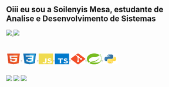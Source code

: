 ## Oiii eu sou a Soilenyis Mesa, estudante de Analise e Desenvolvimento de Sistemas

<div> 
  <a href="https://github.com/soemesa">
  <img height="180cm" src="https://github-readme-stats.vercel.app/api?username=soemesa&show_icons=true&theme=highcontrast&include_all_commits=true&count_private=true"/>
  <img height="180cm" src="https://github-readme-stats.vercel.app/api/top-langs/?username=soemesa&layout=compact&langs_count=16&theme=radical"/>
</div>

   
 ##
 
<div style="display: inline_block"><br>
  <img align="center" alt="Soe-HTML" height="30" width="40" src="https://raw.githubusercontent.com/devicons/devicon/master/icons/html5/html5-original.svg">
  <img align="center" alt="Soe-CSS" height="30" width="40" src="https://raw.githubusercontent.com/devicons/devicon/master/icons/css3/css3-original.svg">
  <img align="center" alt="Soe-Js" height="30" width="40" src="https://raw.githubusercontent.com/devicons/devicon/master/icons/javascript/javascript-plain.svg">
  <img align="center" alt="Soe-Ts" height="30" width="40" src="https://raw.githubusercontent.com/devicons/devicon/master/icons/typescript/typescript-plain.svg">
  <img align="center" alt="Rafa-Git" height="30" width="40" src="https://raw.githubusercontent.com/devicons/devicon/master/icons/git/git-original.svg">
  <img align="center" alt="Rafa-Spring" height="30" width="40" src="https://raw.githubusercontent.com/devicons/devicon/master/icons/spring/spring-original.svg">
  <img align="center" alt="Rafa-Python" height="30" width="40" src="https://raw.githubusercontent.com/devicons/devicon/master/icons/python/python-original.svg">   
</div>

##  

<div> 
  <a href="https://www.linkedin.com/in/soilenyis-mesa-b50433248/" target="_blank"><img src="https://img.shields.io/badge/-LinkedIn-%230077B5?style=for-the-badge&logo=linkedin&logoColor=white"   
  target="_blank"></a>
  <a href ="mailto:soilenyis@gmail.com" target="_blank" rel="nooreper"><img src="https://img.shields.io/badge/Gmail-D14836?style=for-the-badge&logo=gmail&logoColor=white" target="_blank"></a>
  <a href="https://twitter.com/SoeMesa"><img src="https://img.shields.io/badge/Twitter-1DA1F2?style=for-the-badge&logo=twitter&logoColor=white"></a>
</div> 

